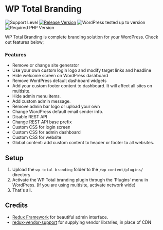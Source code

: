 WP Total Branding
==================

![Support Level](https://img.shields.io/badge/support-active-green.svg) [![Release Version](https://img.shields.io/wordpress/plugin/v/wp-total-branding?label=Release%20Version)](https://github.com/handyplugins/wp-total-branding/releases) ![WordPress tested up to version](https://img.shields.io/wordpress/plugin/tested/wp-total-branding?label=WordPress) ![Required PHP Version](https://img.shields.io/wordpress/plugin/required-php/wp-total-branding?label=PHP)

WP Total Branding is complete branding solution for your WordPress. Check out features below;

### Features

- Remove or change site generator
- Use your own custom login logo and modify target links and headline
- Hide welcome screen on WordPress dashboard
- Remove WordPress default dashboard widgets
- Add your custom footer content to dashboard. It will affect all sites on multisite.
- Hide admin menu items.
- Add custom admin message.
- Remove admin bar logo or upload your own
- Change WordPress default email sender info.
- Disable REST API
- Change REST API base prefix
- Custom CSS for login screen
- Custom CSS for admin dashboard
- Custom CSS for website
- Global content: add custom content to header or footer to all websites.

## Setup
1. Upload the `wp-total-branding` folder to the `/wp-content/plugins/` directory
2. Activate the WP Total branding plugin through the 'Plugins' menu in WordPress. (If you are using multisite, activate network wide)
3. That's all.


## Credits

* [Redux Framework](https://github.com/reduxframework/redux-framework) for beautiful admin interface.
* [redux-vendor-support](https://github.com/reduxframework/redux-vendor-support) for supplying vendor libraries, in place of CDN
